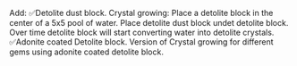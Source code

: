 Add:
    ✅Detolite dust block.
    Crystal growing:
        Place a detolite block in the center of a 5x5 pool of water.
        Place detolite dust block undet detolite block.
        Over time detolite block will start converting water into detolite crystals.
    ✅Adonite coated Detolite block.
    Version of Crystal growing for different gems using adonite coated detolite block.